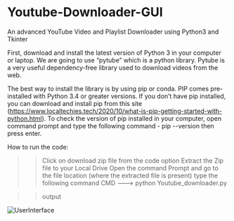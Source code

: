 # Youtube-Downloader-GUI
An advanced YouTube Video and Playlist Downloader using Python3 and Tkinter

First, download and install the latest version of Python 3 in your computer or laptop. We are going to use “pytube” which is a python library. Pytube is a very useful dependency-free library used to download videos from the web.

The best way to install the library is by using pip or conda. PIP comes pre-installed with Python 3.4 or greater versions. If you don’t have pip installed, you can download and install pip from this site (https://www.localtechies.tech/2020/10/what-is-pip-getting-started-with-python.html).
To check the version of pip installed in your computer, open command prompt and type the following command - pip --version then press enter.

How to run the code:

>> Click on download zip file from the code option
>> Extract the Zip file to your Local Drive
>> Open the command Prompt and go to the file location (where the extracted file is present)
>> type the following command
CMD ---> python Youtube_downloader.py

>> output


![UserInterface](https://raw.githubusercontent.com/B-Amruth/Youtube-Downloader-GUI/main/UI.PNG)
